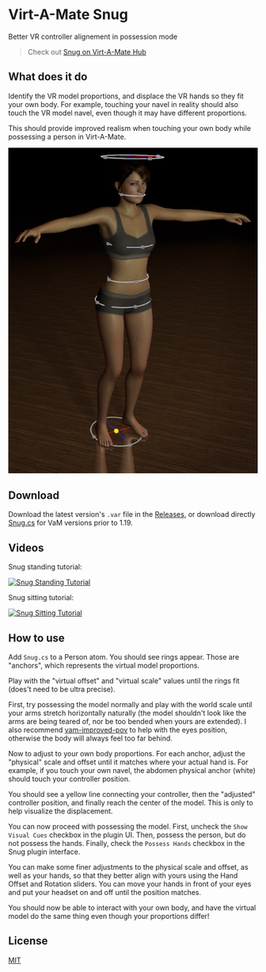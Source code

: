 # Virt-A-Mate Snug

Better VR controller alignement in possession mode

> Check out [Snug on Virt-A-Mate Hub](https://hub.virtamate.com/resources/snug.104/)

## What does it do

Identify the VR model proportions, and displace the VR hands so they fit your own body. For example, touching your navel in reality should also touch the VR model navel, even though it may have different proportions.

This should provide improved realism when touching your own body while possessing a person in Virt-A-Mate.

![vam-snug default ring size](screenshots/vam-snug-anchors.png)

## Download

Download the latest version's `.var` file in the [Releases](https://github.com/acidbubbles/vam-snug/releases), or download directly [Snug.cs](https://raw.githubusercontent.com/acidbubbles/vam-snug/master/Snug.cs) for VaM versions prior to 1.19.

## Videos

Snug standing tutorial:

[![Snug Standing Tutorial](https://img.youtube.com/vi/luZpxPGnYhg/0.jpg)](https://www.youtube.com/watch?v=luZpxPGnYhg)

Snug sitting tutorial:

[![Snug Sitting Tutorial](https://img.youtube.com/vi/ljJgaQqVssk/0.jpg)](https://www.youtube.com/watch?v=ljJgaQqVssk)

## How to use

Add `Snug.cs` to a Person atom. You should see rings appear. Those are "anchors", which represents the virtual model proportions.

Play with the "virtual offset" and "virtual scale" values until the rings fit (does't need to be ultra precise).

First, try possessing the model normally and play with the world scale until your arms stretch horizontally naturally (the model shouldn't look like the arms are being teared of, nor be too bended when yours are extended). I also recommend [vam-improved-pov](https://github.com/acidbubbles/vam-improved-pov) to help with the eyes position, otherwise the body will always feel too far behind.

Now to adjust to your own body proportions. For each anchor, adjust the "physical" scale and offset until it matches where your actual hand is. For example, if you touch your own navel, the abdomen physical anchor (white) should touch your controller position.

You should see a yellow line connecting your controller, then the "adjusted" controller position, and finally reach the center of the model. This is only to help visualize the displacement.

You can now proceed with possessing the model. First, uncheck the `Show Visual Cues` checkbox in the plugin UI. Then, possess the person, but do not possess the hands. Finally, check the `Possess Hands` checkbox in the Snug plugin interface.

You can make some finer adjustments to the physical scale and offset, as well as your hands, so that they better align with yours using the Hand Offset and Rotation sliders. You can move your hands in front of your eyes and put your headset on and off until the position matches.

You should now be able to interact with your own body, and have the virtual model do the same thing even though your proportions differ!

## License

[MIT](LICENSE.md)
